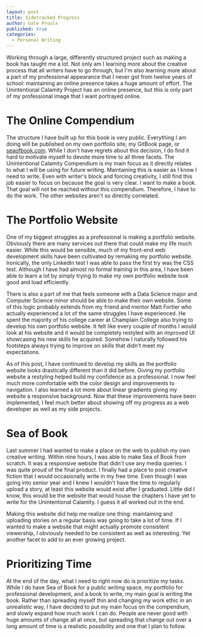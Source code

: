 ```yaml
---
layout: post
title: Sidetracked Progress
author: Gale Proulx
published: true
categories:
  - Personal Writing
---
```


Working through a large, differently structured project such as making a book has taught me a lot. Not only am I learning more about the creative process that all writers have to go through, but I'm also learning more about a part of my professional appearance that I never got from twelve years of school: maintaining an online presence takes a huge amount of effort. The Unintentional Calamity Project has an online presence, but this is only part of my professional image that I want portrayed online.

# The Online Compendium

The structure I have built up for this book is very public. Everything I am doing will be published on my own portfolio site, my GitBook page, or [seaofbook.com](http://seaofbook.com/). While I don't have regrets about this decision, I do find it hard to motivate myself to devote more time to all three facets. The Unintentional Calamity Compendium is my main focus as it directly relates to what I will be using for future writing. Maintaining this is easier as I know I need to write. Even with writer's block and forcing creativity, I still find this job easier to focus on because the goal is very clear. I want to make a book. That goal will not be reached without this compendium. Therefore, I have to do the work. The other websites aren't so directly correlated.

# The Portfolio Website

One of my biggest struggles as a professional is making a portfolio website. Obviously there are many services out there that could make my life much easier. While this would be sensible, much of my front-end web development skills have been cultivated by remaking my portfolio website. Ironically, the only LinkedIn test I was able to pass the first try was the CSS test. Although I have had almost no formal training in this area, I have been able to learn a lot by simply trying to make my own portfolio website look good and load efficiently.

There is also a part of me that feels someone with a Data Science major and Computer Science minor should be able to make their own website. Some of this logic probably extends from my friend and mentor Matt Fortier who actually experienced a lot of the same struggles I have experienced. He spent the majority of his college career at Champlain College also trying to develop his own portfolio website. It felt like every couple of months I would look at his website and it would be completely restyled with an improved UI showcasing his new skills he acquired. Somehow I naturally followed his footsteps always trying to improve on skills that didn't meet my expectations.

As of this post, I have continued to develop my skills as the portfolio website looks drastically different than it did before. Giving my portfolio website a restyling helped build my confidence as a professional. I now feel much more comfortable with the color design and improvements to navigation. I also learned a lot more about linear gradients giving my website a responsive background. Now that these improvements have been implemented, I feel much better about showing off my progress as a web developer as well as my side projects.

# Sea of Book

Last summer I had wanted to make a place on the web to publish my own creative writing. Within nine hours, I was able to make Sea of Book from scratch. It was a responsive website that didn't use any media queries. I was quite proud of the final product. I finally had a place to post creative fiction that I would occasionally write in my free time. Even though I was going into senior year and I knew I wouldn't have the time to regularly upload a story, at least this website would exist after I graduated. Little did I know, this would be the website that would house the chapters I have yet to write for the Unintentional Calamity. I guess it all worked out in the end.

Making this website did help me realize one thing: maintaining and uploading stories on a regular basis was going to take a lot of time. If I wanted to make a website that might actually promote consistent viewership, I obviously needed to be consistent as well as interesting. Yet another facet to add to an ever growing project.

# Prioritizing Time

At the end of the day, what I need to right now do is prioritize my tasks. While I do have Sea of Book for a public writing space, my portfolio for professional development, and a book to write, my main goal is writing the book. Rather than spreading myself thin and changing my work ethic in an unrealistic way, I have decided to put my main focus on the compendium, and slowly expand how much work I can do. People are never good with huge amounts of change all at once, but spreading that change out over a long amount of time is a realistic possibility and one that I plan to follow.
